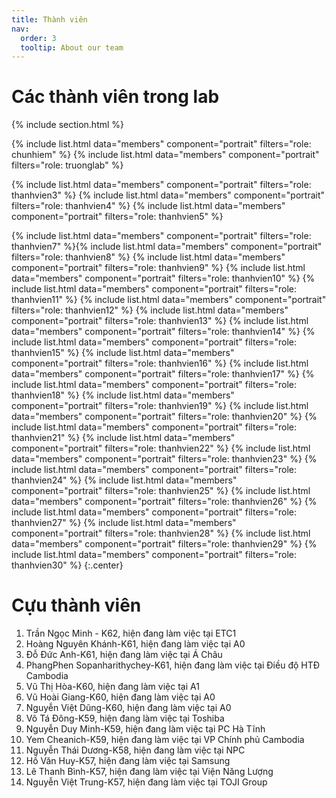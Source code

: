 ```yaml
---
title: Thành viên
nav:
  order: 3
  tooltip: About our team
---
```


# <i class="fas fa-users"></i>Các thành viên trong lab

{% include section.html %}

{%
  include list.html
  data="members"
  component="portrait"
  filters="role: chunhiem"
%}
{%
  include list.html
  data="members"
  component="portrait"
  filters="role: truonglab"
%}

<!-- {%
  include list.html
  data="members"
  component="portrait"
  filters="role: thanhvien1"
%}
{%
  include list.html
  data="members"
  component="portrait"
  filters="role: thanhvien2"
%} -->
{%
  include list.html
  data="members"
  component="portrait"
  filters="role: thanhvien3"
%}
{%
  include list.html
  data="members"
  component="portrait"
  filters="role: thanhvien4"
%}
{%
  include list.html
  data="members"
  component="portrait"
  filters="role: thanhvien5"
%}
<!-- {%
  include list.html
  data="members"
  component="portrait"
  filters="role: thanhvien6"
%} -->
{%
  include list.html
  data="members"
  component="portrait"
  filters="role: thanhvien7"
%}{%
  include list.html
  data="members"
  component="portrait"
  filters="role: thanhvien8"
%}
{%
  include list.html
  data="members"
  component="portrait"
  filters="role: thanhvien9"
%}
{%
  include list.html
  data="members"
  component="portrait"
  filters="role: thanhvien10"
%}
{%
  include list.html
  data="members"
  component="portrait"
  filters="role: thanhvien11"
%}
{%
  include list.html
  data="members"
  component="portrait"
  filters="role: thanhvien12"
%}
{%
  include list.html
  data="members"
  component="portrait"
  filters="role: thanhvien13"
%}
{%
  include list.html
  data="members"
  component="portrait"
  filters="role: thanhvien14"
%}
{%
  include list.html
  data="members"
  component="portrait"
  filters="role: thanhvien15"
%}
{%
  include list.html
  data="members"
  component="portrait"
  filters="role: thanhvien16"
%}
{%
  include list.html
  data="members"
  component="portrait"
  filters="role: thanhvien17"
%}
{%
  include list.html
  data="members"
  component="portrait"
  filters="role: thanhvien18"
%}
{%
  include list.html
  data="members"
  component="portrait"
  filters="role: thanhvien19"
%}
{%
  include list.html
  data="members"
  component="portrait"
  filters="role: thanhvien20"
%}
{%
  include list.html
  data="members"
  component="portrait"
  filters="role: thanhvien21"
%}
{%
  include list.html
  data="members"
  component="portrait"
  filters="role: thanhvien22"
%}
{%
  include list.html
  data="members"
  component="portrait"
  filters="role: thanhvien23"
%}
{%
  include list.html
  data="members"
  component="portrait"
  filters="role: thanhvien24"
%}
{%
  include list.html
  data="members"
  component="portrait"
  filters="role: thanhvien25"
%}
{%
  include list.html
  data="members"
  component="portrait"
  filters="role: thanhvien26"
%}
{%
  include list.html
  data="members"
  component="portrait"
  filters="role: thanhvien27"
%}
{%
  include list.html
  data="members"
  component="portrait"
  filters="role: thanhvien28"
%}
{%
  include list.html
  data="members"
  component="portrait"
  filters="role: thanhvien29"
%}
{%
  include list.html
  data="members"
  component="portrait"
  filters="role: thanhvien30"
%}
{:.center}

# <i class="fas fa-users"></i> Cựu thành viên    
1. Trần Ngọc Minh - K62, hiện đang làm việc tại ETC1<br>
2. Hoàng Nguyên Khánh-K61, hiện đang làm việc tại A0<br>
3. Đỗ Đức Anh-K61, hiện đang làm việc tại Á Châu<br>
4. PhangPhen Sopanharithychey-K61, hiện đang làm việc tại Điều độ HTĐ Cambodia<br>
5. Vũ Thị Hòa-K60, hiện đang làm việc tại A1<br>
6. Vũ Hoài Giang-K60, hiện đang làm việc tại A0<br>
7. Nguyễn Việt Dũng-K60, hiện đang làm việc tại A0<br>
8. Võ Tá Đông-K59, hiện đang làm việc tại Toshiba<br>
9. Nguyễn Duy Minh-K59, hiện đang làm việc tại PC Hà Tĩnh<br>
10. Yem Cheanich-K59, hiện đang làm việc tại VP Chính phủ Cambodia<br>
11. Nguyễn Thái Dương-K58, hiện đang làm việc tại NPC<br>
12. Hồ Văn Huy-K57, hiện đang làm việc tại Samsung<br>
13. Lê Thanh Bình-K57, hiện đang làm việc tại Viện Năng Lượng<br>
14. Nguyễn Việt Trung-K57, hiện đang làm việc tại TOJI Group

